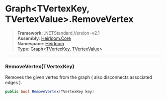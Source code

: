 # Graph\<TVertexKey, TVertexValue>.RemoveVertex

> **Framework**: .NETStandard,Version=v2.1  
> **Assembly**: [Heirloom.Core][0]  
> **Namespace**: [Heirloom][0]  
> **Type**: [Graph\<TVertexKey, TVertexValue>][1]  

--------------------------------------------------------------------------------

### RemoveVertex(TVertexKey)

Removes the given vertex from the graph ( also disconnects associated edges ).

```cs
public bool RemoveVertex(TVertexKey key)
```

[0]: ../Heirloom.Core.md
[1]: Heirloom.Graph[TVertexKey,TVertexValue].md
